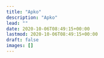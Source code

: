```yaml
---
title: "Apko"
description: "Apko"
lead: ""
date: 2020-10-06T08:49:15+00:00
lastmod: 2020-10-06T08:49:15+00:00
draft: false
images: []
---
```

